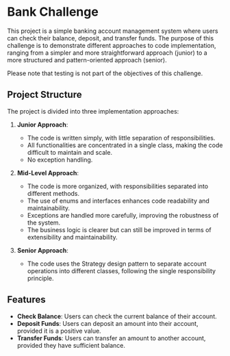 
# Bank Challenge

This project is a simple banking account management system where users can check their balance, deposit, and transfer funds. The purpose of this challenge is to demonstrate different approaches to code implementation, ranging from a simpler and more straightforward approach (junior) to a more structured and pattern-oriented approach (senior).

Please note that testing is not part of the objectives of this challenge.
## Project Structure

The project is divided into three implementation approaches:

1. **Junior Approach**:
    - The code is written simply, with little separation of responsibilities.
    - All functionalities are concentrated in a single class, making the code difficult to maintain and scale.
    - No exception handling.

2. **Mid-Level Approach**:
    - The code is more organized, with responsibilities separated into different methods.
    - The use of enums and interfaces enhances code readability and maintainability.
    - Exceptions are handled more carefully, improving the robustness of the system.
    - The business logic is clearer but can still be improved in terms of extensibility and maintainability. 

3. **Senior Approach**:
    - The code uses the Strategy design pattern to separate account operations into different classes, following the single responsibility principle.


## Features

- **Check Balance**: Users can check the current balance of their account.
- **Deposit Funds**: Users can deposit an amount into their account, provided it is a positive value.
- **Transfer Funds**: Users can transfer an amount to another account, provided they have sufficient balance.